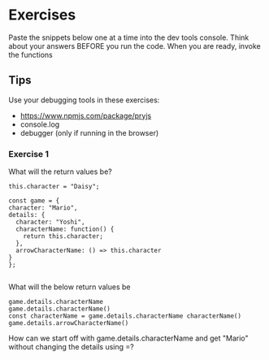 # Exercises

Paste the snippets below one at a time into the dev tools console. Think about your answers BEFORE you run the code. When you are ready, invoke the functions

## Tips

Use your debugging tools in these exercises:
- https://www.npmjs.com/package/pryjs
- console.log
- debugger (only if running in the browser)


### Exercise 1

What will the return values be?

```
this.character = "Daisy";

const game = {
character: "Mario",
details: {
  character: "Yoshi",
  characterName: function() {
    return this.character;
  },
  arrowCharacterName: () => this.character
}
};


```

What will the below return values be

```
game.details.characterName
game.details.characterName()
const characterName = game.details.characterName characterName()
game.details.arrowCharacterName()

````

How can we start off with game.details.characterName and get "Mario" without changing the details using =?
